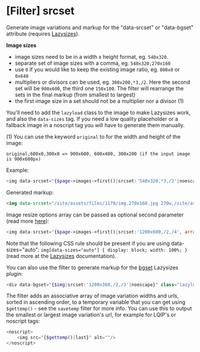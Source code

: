 # [Filter] srcset

Generate image variations and markup for the "data-srcset" or "data-bgset" attribute (requires [Lazysizes](https://github.com/aFarkas/lazysizes)).

**Image sizes**

- image sizes need to be in a width x height format, eg. `540x320`.
- separate set of image sizes with a comma, eg. `540x320,270x160`
- use `0` if you would like to keep the existing image ratio, eg. `800x0` or `0x640`
- multipliers or divisors can be used, eg. `300x200,*3,/2`. Here the second set will be `900x600`, the third one `150x100`. The filter will rearrange the sets in the final markup (from smallest to largest)
- the first image size in a set should not be a multiplier nor a divisor (1)

You'll need to add the `lazyload` class to the image to make Lazysizes work, and also the `data-sizes` tag. If you need a low quality placeholder or a fallback image in a noscript tag you will have to generate them manually.

(1) You can use the keyword `original` to for the width and height of the image:

```
original,600x0,300x0 => 900x600, 600x400, 300x200 (if the input image is 900x600px)
```

Example:

```php
<img data-srcset="{$page->images->first()|srcset:'540x320,*3,/2'|noescape}" data-sizes="auto" class="lazyload" alt=""/>
```

Generated markup:

```html
<img data-srcset="/site/assets/files/1170/img.270x160.jpg 270w,/site/assets/files/1170/img.540x320.jpg 540w,/site/assets/files/1170/img.1620x960.jpg 1620w" data-sizes="auto" class="lazyload" alt=""/>
```

Image resize options array can be passed as optional second parameter (read more [here](https://processwire.com/api/fieldtypes/images/)):

```php
<img data-srcset="{$page->images->first()|srcset:'1200x600,/2,/4', array('upscaling'=>true)|noescape}" data-sizes="auto" class="lazyload" alt=""/>
```

Note that the following CSS rule should be present if you are using data-sizes="auto": `img[data-sizes="auto"] { display: block; width: 100%; }` (read more at the [Lazysizes](https://github.com/aFarkas/lazysizes) documentation).

You can also use the filter to generate markup for the [bgset](https://github.com/aFarkas/lazysizes/tree/gh-pages/plugins/bgset) Lazysizes plugin:

```php
<div data-bgset="{$img|srcset:'1200x360,/2,/3'|noescape}" class="lazyload" data-sizes="auto"></div>
```

The filter adds an associative array of image variation widths and urls, sorted in ascending order, to a temporary variable that you can get using `$gettemp()` - see the `savetemp` filter for more info. You can use this to output the smallest or largest image variation's url, for example for LQIP's or noscript tags:

```php
<noscript>
    <img src="{$gettemp()|last}" alt=""/>
</noscript>
```